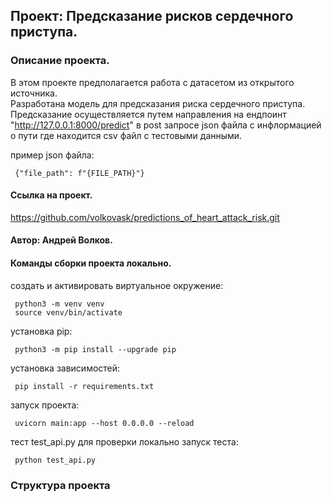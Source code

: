 ## Проект: Предсказание рисков сердечного приступа.
### Описание проекта.
В этом проекте предполагается работа с датасетом из открытого источника.<br/>
Разработана модель для предсказания риска сердечного приступа.<br/>
Предсказание осуществляется путем направления на ендпоинт "http://127.0.0.1:8000/predict" в post запросе json файла с инфлормацией о пути где находится csv файл c тестовыми данными.

пример json файла:
```
 {"file_path": f"{FILE_PATH}"}
```


#### Ссылка на проект.
https://github.com/volkovask/predictions_of_heart_attack_risk.git

#### Автор: Андрей Волков.

#### Команды сборки проекта локально.
создать и активировать виртуальное окружение:
```
 python3 -m venv venv
 source venv/bin/activate
```
установка pip:
```
 python3 -m pip install --upgrade pip
```
установка зависимостей:
```
 pip install -r requirements.txt
```
запуск проекта:
```
 uvicorn main:app --host 0.0.0.0 --reload
```

тест test_api.py для проверки локально
запуск теста:
```
 python test_api.py
```

### Структура проекта

